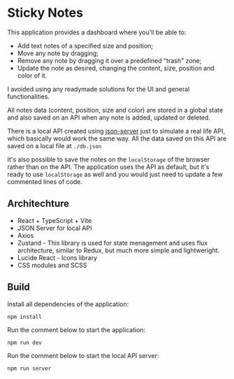 # Sticky Notes

This application provides a dashboard where you'll be able to:

- Add text notes of a specified size and position;
- Move any note by dragging;
- Remove any note by dragging it over a predefined "trash" zone;
- Update the note as desired, changing the content, size, position and color of it.

I avoided using any readymade solutions for the UI and general functionalities.

All notes data (content, position, size and color) are stored in a global state and also saved on an API when any note is added, updated or deleted.

There is a local API created using [json-server](https://www.npmjs.com/package/json-server) just to simulate a real life API, which basically would work the same way. All the data saved on this API are saved on a local file at `./db.json`

It's also possible to save the notes on the `localStorage` of the browser rather than on the API. The application uses the API as default, but it's ready to use `localStorage` as well and you would just need to update a few commented lines of code.

## Architechture

- React + TypeScript + Vite
- JSON Server for local API
- Axios
- Zustand - This library is used for state menagement and uses flux architecture, similar to Redux, but much more simple and lightweright.
- Lucide React - Icons library
- CSS modules and SCSS

## Build

Install all dependencies of the application:

```
npm install
```

Run the comment below to start the application:

```
npm run dev
```

Run the comment below to start the local API server:

```
npm run server
```

